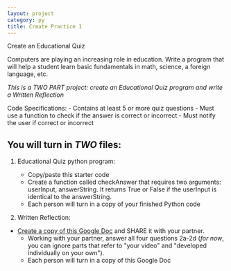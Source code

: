 ```yaml
---
layout: project
category: py
title: Create Practice 1
---
```

Create an Educational Quiz

Computers are playing an increasing role in education.
Write a program that will help a student learn basic fundamentals in math, science, a foreign language, etc.

*This is a TWO PART project: create an Educational Quiz program and write a Written Reflection*

Code Specifications:
	-	Contains at least 5 or more quiz questions
	-	Must use a function to check if the answer is correct or incorrect
	-	Must notify the user if correct or incorrect

## You will turn in *TWO* files:

1. Educational Quiz python program:
	-	Copy/paste this starter code
	- Create a function called checkAnswer that requires two arguments: userInput, answerString. It returns True or False if the userInput is identical to the answerString.
	- Each person will turn in a copy of your finished Python code

2. Written Reflection:
  - [Create a copy of this Google Doc](https://docs.google.com/document/d/1AD-HkxG91RmUEMR6urnpoLyJTMJoNswzmolqJBneUh0/copy) and SHARE it with your partner.
	-	Working with your partner, answer all four questions 2a-2d (*for now*, you can ignore parts that refer to "your video" and "developed individually on your own").
	-	Each person will turn in a copy of this Google Doc
